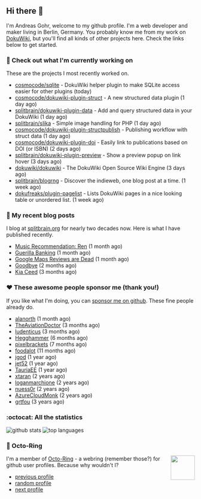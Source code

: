 ## Hi there :wave:

I'm Andreas Gohr, welcome to my github profile. I'm a web developer and maker living in Berlin, Germany. You probably know me from my work on [DokuWiki](https://github.com/splitbrain/dokuwiki), but you'll find all kinds of other projects here. Check the links below to get started.

### :hammer: Check out what I'm currently working on

These are the projects I most recently worked on.


- [cosmocode/sqlite](https://github.com/cosmocode/sqlite) - DokuWiki helper plugin to make SQLite access easier for other plugins (today)
- [cosmocode/dokuwiki-plugin-struct](https://github.com/cosmocode/dokuwiki-plugin-struct) - A new structured data plugin (1 day ago)
- [splitbrain/dokuwiki-plugin-data](https://github.com/splitbrain/dokuwiki-plugin-data) - Add and query structured data in your DokuWiki (1 day ago)
- [splitbrain/slika](https://github.com/splitbrain/slika) - Simple image handling for PHP (1 day ago)
- [cosmocode/dokuwiki-plugin-structpublish](https://github.com/cosmocode/dokuwiki-plugin-structpublish) - Publishing workflow with struct data (1 day ago)
- [cosmocode/dokuwiki-plugin-doi](https://github.com/cosmocode/dokuwiki-plugin-doi) - Easily link to publications based on DOI (or ISBN) (2 days ago)
- [splitbrain/dokuwiki-plugin-preview](https://github.com/splitbrain/dokuwiki-plugin-preview) - Show a preview popup on link hover (3 days ago)
- [dokuwiki/dokuwiki](https://github.com/dokuwiki/dokuwiki) - The DokuWiki Open Source Wiki Engine (3 days ago)
- [splitbrain/blogrng](https://github.com/splitbrain/blogrng) - Discover the indieweb, one blog post at a time. (1 week ago)
- [dokufreaks/plugin-pagelist](https://github.com/dokufreaks/plugin-pagelist) - Lists DokuWiki pages in a nice looking table or unordered list. (1 week ago)

### :scroll: My recent blog posts

I blog at [splitbrain.org](https://www.splitbrain.org) for nearly two decades now. Here is what I have published recently.


- [Music Recommendation: Ren](https://www.splitbrain.org/blog/2023-06/09-music_ren) (1 month ago)
- [Guerilla Banking](https://www.splitbrain.org/blog/2023-06/03-guerrilla_banking) (1 month ago)
- [Google Maps Reviews are Dead](https://www.splitbrain.org/blog/2023-05/24-google_maps_reviews_are_dead) (1 month ago)
- [Goodbye](https://www.splitbrain.org/blog/2023-05/13-goodbye) (2 months ago)
- [Kia Ceed](https://www.splitbrain.org/blog/2023-04/16-kia_ceed_phev) (3 months ago)

### :hearts:️ These awesome people sponsor me (thank you!)

If you like what I'm doing, you can [sponsor me on github](https://github.com/sponsors/splitbrain). These fine people already do.


- [alanorth](https://github.com/alanorth) (1 month ago)
- [TheAviationDoctor](https://github.com/TheAviationDoctor) (3 months ago)
- [ludenticus](https://github.com/ludenticus) (3 months ago)
- [Hegghammer](https://github.com/Hegghammer) (6 months ago)
- [pixelbrackets](https://github.com/pixelbrackets) (7 months ago)
- [foodalot](https://github.com/foodalot) (11 months ago)
- [jgod](https://github.com/jgod) (1 year ago)
- [jet52](https://github.com/jet52) (1 year ago)
- [TauriaEE](https://github.com/TauriaEE) (1 year ago)
- [xtaran](https://github.com/xtaran) (2 years ago)
- [loganmarchione](https://github.com/loganmarchione) (2 years ago)
- [nuess0r](https://github.com/nuess0r) (2 years ago)
- [AzureCloudMonk](https://github.com/AzureCloudMonk) (2 years ago)
- [grtfou](https://github.com/grtfou) (3 years ago)

### :octocat: All the statistics

 ![github stats](https://github-readme-stats.vercel.app/api?username=splitbrain&show_icons=true&hide_title=true)
![top languages](https://github-readme-stats.vercel.app/api/top-langs/?username=splitbrain&layout=compact)


### :octopus: Octo-Ring

<img width="64" height="65" src="https://octo-ring.com/static/img/octo.png" align="right" alt="">

I'm a member of [Octo-Ring](https://octo-ring.com/) - a webring (remember those?) for github user profiles. Because why wouldn't I? 

* [previous profile](https://octo-ring.com/p/splitbrain/prev)
* [random profile](https://octo-ring.com/p/splitbrain/random)
* [next profile](https://octo-ring.com/p/splitbrain/next)

